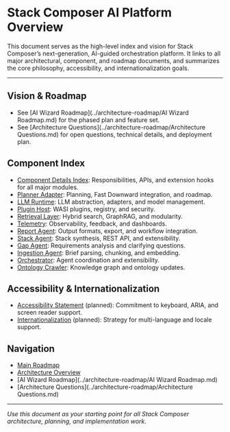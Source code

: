 # Stack Composer AI Platform Overview

This document serves as the high-level index and vision for Stack Composer’s next-generation, AI-guided orchestration platform. It links to all major architectural, component, and roadmap documents, and summarizes the core philosophy, accessibility, and internationalization goals.

---

## Vision & Roadmap

- See [AI Wizard Roadmap](../architecture-roadmap/AI Wizard Roadmap.md) for the phased plan and feature set.
- See [Architecture Questions](../architecture-roadmap/Architecture Questions.md) for open questions, technical details, and deployment plan.

## Component Index

- [Component Details Index](../extensibility/component-details.md): Responsibilities, APIs, and extension hooks for all major modules.
- [Planner Adapter](../component-details/planner-adapter.md): Planning, Fast Downward integration, and roadmap.
- [LLM Runtime](../component-details/llm-runtime.md): LLM abstraction, adapters, and model management.
- [Plugin Host](../component-details/plugin-host.md): WASI plugins, registry, and security.
- [Retrieval Layer](../component-details/retrieval-layer.md): Hybrid search, GraphRAG, and modularity.
- [Telemetry](../component-details/telemetry.md): Observability, feedback, and dashboards.
- [Report Agent](../component-details/report-agent.md): Output formats, export, and workflow integration.
- [Stack Agent](../component-details/stack-agent.md): Stack synthesis, REST API, and extensibility.
- [Gap Agent](../component-details/gap-agent.md): Requirements analysis and clarifying questions.
- [Ingestion Agent](../component-details/ingestion-agent.md): Brief parsing, chunking, and embedding.
- [Orchestrator](../component-details/orchestrator.md): Agent coordination and extensibility.
- [Ontology Crawler](../component-details/ontology-crawler.md): Knowledge graph and ontology updates.

## Accessibility & Internationalization

- [Accessibility Statement](../accessibility.md) (planned): Commitment to keyboard, ARIA, and screen reader support.
- [Internationalization](../internationalization.md) (planned): Strategy for multi-language and locale support.

## Navigation

- [Main Roadmap](roadmap.md)
- [Architecture Overview](architecture-overview.md)
- [AI Wizard Roadmap](../architecture-roadmap/AI Wizard Roadmap.md)
- [Architecture Questions](../architecture-roadmap/Architecture Questions.md)

---

_Use this document as your starting point for all Stack Composer architecture, planning, and implementation work._
